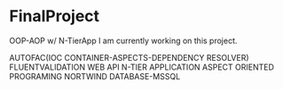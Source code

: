 # FinalProject
OOP-AOP w/ N-TierApp
I am currently working on this project.

AUTOFAC(IOC CONTAINER-ASPECTS-DEPENDENCY RESOLVER)
FLUENTVALIDATION 
WEB API
N-TIER APPLICATION
ASPECT ORIENTED PROGRAMING
NORTWIND DATABASE-MSSQL
 
